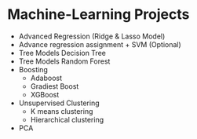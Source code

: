 # Machine-Learning Projects

- Advanced Regression (Ridge & Lasso Model)
- Advance regression assignment + SVM (Optional)
- Tree Models Decision Tree
- Tree Models Random Forest
- Boosting
  - Adaboost
  - Gradiest Boost
  - XGBoost
- Unsupervised Clustering
  - K means clustering
  - Hierarchical clustering
- PCA
